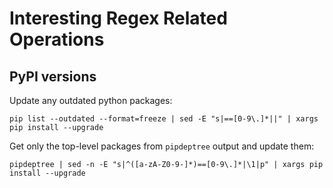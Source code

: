 
# Interesting Regex Related Operations

## PyPI versions

Update any outdated python packages:

    pip list --outdated --format=freeze | sed -E "s|==[0-9\.]*||" | xargs pip install --upgrade

Get only the top-level packages from `pipdeptree` output and update them:

    pipdeptree | sed -n -E "s|^([a-zA-Z0-9-]*)==[0-9\.]*|\1|p" | xargs pip install --upgrade
